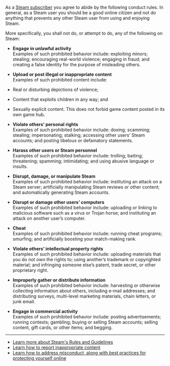 As a [Steam subscriber](https://store.steampowered.com/subscriber_agreement/) you agree to abide by the following conduct rules. In general, as a Steam user you should be a good online citizen and not do anything that prevents any other Steam user from using and enjoying Steam.  
  
More specifically, you shall not do, or attempt to do, any of the following on Steam:  
  

* **Engage in unlawful activity**  
    Examples of such prohibited behavior include: exploiting minors; stealing; encouraging real-world violence; engaging in fraud; and creating a false identity for the purpose of misleading others.
* **Upload or post illegal or inappropriate content**  
    Examples of such prohibited content include:

* Real or disturbing depictions of violence;
* Content that exploits children in any way; and
* Sexually explicit content. This does not forbid game content posted in its own game hub.

* **Violate others’ personal rights**  
    Examples of such prohibited behavior include: doxing; scamming; stealing; impersonating; stalking; accessing other users’ Steam accounts; and posting libelous or defamatory statements.
* **Harass other users or Steam personnel**  
    Examples of such prohibited behavior include: trolling; baiting; threatening; spamming; intimidating; and using abusive language or insults.
* **Disrupt, damage, or manipulate Steam**  
    Examples of such prohibited behavior include: instituting an attack on a Steam server; artificially manipulating Steam reviews or other content; and automatically generating Steam accounts.
* **Disrupt or damage other users’ computers**  
    Examples of such prohibited behavior include: uploading or linking to malicious software such as a virus or Trojan horse; and instituting an attack on another user’s computer.
* **Cheat**  
    Examples of such prohibited behavior include: running cheat programs; smurfing; and artificially boosting your match-making rank.
* **Violate others’ intellectual property rights**  
    Examples of such prohibited behavior include: uploading materials that you do not own the rights to; using another’s trademark or copyrighted material; and infringing someone else’s patent, trade secret, or other proprietary right.
* **Improperly gather or distribute information**  
    Examples of such prohibited behavior include: harvesting or otherwise collecting information about others, including e-mail addresses; and distributing surveys, multi-level marketing materials, chain letters, or junk email.
* **Engage in commercial activity**  
    Examples of such prohibited behavior include: posting advertisements; running contests; gambling; buying or selling Steam accounts; selling content, gift cards, or other items; and begging.  
      
    

* * *

  

* [Learn more about Steam's Rules and Guidelines](https://help.steampowered.com/faqs/view/6862-8119-C23E-EA7B)
* [Learn how to report inappropriate content](https://help.steampowered.com/faqs/view/4DE7-17AA-0E8B-C1AD)
* [Learn how to address misconduct, along with best practices for protecting yourself online](https://help.steampowered.com/faqs/view/4F8E-AE41-B6B1-F836)